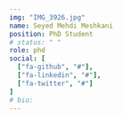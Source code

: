 ```yaml
---
img: "IMG_3926.jpg"
name: Seyed Mehdi Meshkani
position: PhD Student
# status: " "
role: phd
social: [
  ["fa-github", "#"],
  ["fa-linkedin", "#"],
  ["fa-twitter", "#"]
]
# bio:
---
```

